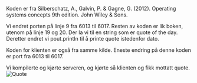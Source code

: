 Koden er fra Silberschatz, A., Galvin, P. & Gagne, G. (2012). Operating systems concepts 9th edition. John Wiley & Sons.

Vi endret porten på linje 9 fra 6013 til 6017. Resten av koden er lik boken, utenom på linje 19 og 20.
Der la vi til en string som er quote of the day. Deretter endret vi pout.println til å printe quote istedenfor dato.

Koden for klienten er også fra samme kilde. Eneste endring på denne koden er port fra 6013 til 6017.

Vi kompilerte og kjørte serveren, og kjørte så klienten og fikk mottatt quote.
![Quote](https://raw.githubusercontent.com/MariusUIA/Gruppe23-Oppgaver/main/Task%203.23/BildeQuote.png)
